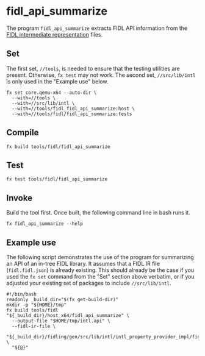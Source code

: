 # fidl_api_summarize

The program `fidl_api_summarize` extracts FIDL API information from the [FIDL
intermediate representation][fidlir] files.

## Set

The first set, `//tools`, is needed to ensure that the testing utilities are
present.  Otherwise, `fx test` may not work.  The second set, `//src/lib/intl` is
only used in the "Example use" below.
```
fx set core.qemu-x64 --auto-dir \
  --with=//tools \
  --with=//src/lib/intl \
  --with=//tools/fidl_fidl_api_summarize:host \
  --with=//tools/fidl/fidl_api_summarize:tests
```
## Compile
```
fx build tools/fidl/fidl_api_summarize
```
## Test
```
fx test tools/fidl/fidl_api_summarize
```
## Invoke

Build the tool first. Once built, the following command line in bash runs it.
```
fx fidl_api_summarize --help
```
## Example use

The following script demonstrates the use of the program for summarizing an API
of an in-tree FIDL library.  It assumes that a FIDL IR file (`fidl.fidl.json`)
is already existing.  This should already be the case if you used the `fx set`
command from the "Set" section above verbatim, or if you adjusted your existing
set of packages to include `//src/lib/intl`.

```
#!/bin/bash
readonly _build_dir="$(fx get-build-dir)"
mkdir -p "${HOME}/tmp"
fx build tools/fidl
"${_build_dir}/host_x64/fidl_api_summarize" \
  --output-file "$HOME/tmp/intl.api" \
  --fidl-ir-file \
    "${_build_dir}/fidling/gen/src/lib/intl/intl_property_provider_impl/fidl.fidl.json" \
  "${@}"
```
<!-- xref -->

[fidlir]: /docs/reference/fidl/language/json-ir

